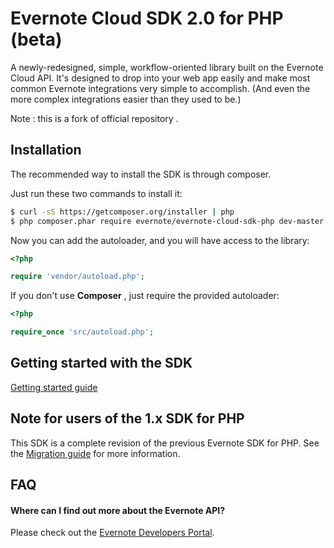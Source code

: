 Evernote Cloud SDK 2.0 for PHP (beta)
=====================================

A newly-redesigned, simple, workflow-oriented library built on the Evernote Cloud API. It's designed to drop into your web app easily and make most common Evernote integrations very simple to accomplish. (And even the more complex integrations easier than they used to be.)

Note : this is a fork of official repository .

Installation
------------

The recommended way to install the SDK is through composer.

Just run these two commands to install it:

``` bash
$ curl -sS https://getcomposer.org/installer | php
$ php composer.phar require evernote/evernote-cloud-sdk-php dev-master
```

Now you can add the autoloader, and you will have access to the library:

``` php
<?php

require 'vendor/autoload.php';
```

If you don't use  **Composer** , just require the provided autoloader:

``` php
<?php

require_once 'src/autoload.php';
```
Getting started with the SDK
-------------------------------------
[Getting started guide](documentation/Getting_Started.md)

Note for users of the 1.x SDK for PHP
-------------------------------------
This SDK is a complete revision of the previous Evernote SDK for PHP.
See the [Migration guide](documentation/Migration.md) for more information.

FAQ
---

#### Where can I find out more about the Evernote API?

Please check out the [Evernote Developers Portal](https://dev.evernote.com).
